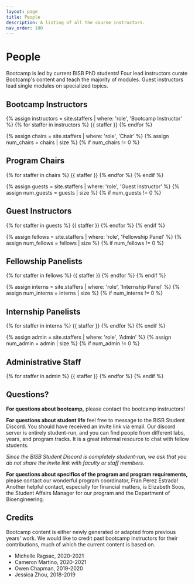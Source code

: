 ```yaml
---
layout: page
title: People
description: A listing of all the course instructors.
nav_order: 100
---
```


# People

Bootcamp is led by current BISB PhD students! Four lead instructors curate Bootcamp's content and teach the majority of modules. Guest instructors lead single modules on specialized topics.

## Bootcamp Instructors

{% assign instructors = site.staffers | where: 'role', 'Bootcamp Instructor' %}
{% for staffer in instructors %}
{{ staffer }}
{% endfor %}

{% assign chairs = site.staffers | where: 'role', 'Chair' %}
{% assign num_chairs = chairs | size %}
{% if num_chairs != 0 %}

## Program Chairs

{% for staffer in chairs %}
{{ staffer }}
{% endfor %}
{% endif %}

{% assign guests = site.staffers | where: 'role', 'Guest Instructor' %}
{% assign num_guests = guests | size %}
{% if num_guests != 0 %}

## Guest Instructors

{% for staffer in guests %}
{{ staffer }}
{% endfor %}
{% endif %}

{% assign fellows = site.staffers | where: 'role', 'Fellowship Panel' %}
{% assign num_fellows = fellows | size %}
{% if num_fellows != 0 %}

## Fellowship Panelists

{% for staffer in fellows %}
{{ staffer }}
{% endfor %}
{% endif %}

{% assign interns = site.staffers | where: 'role', 'Internship Panel' %}
{% assign num_interns = interns | size %}
{% if num_interns != 0 %}

## Internship Panelists

{% for staffer in interns %}
{{ staffer }}
{% endfor %}
{% endif %}

{% assign admin = site.staffers | where: 'role', 'Admin' %}
{% assign num_admin = admin | size %}
{% if num_admin != 0 %}

## Administrative Staff

{% for staffer in admin %}
{{ staffer }}
{% endfor %}
{% endif %}

## Questions?

**For questions about bootcamp,** please contact the bootcamp instructors!

**For questions about student life** feel free to message to the BISB Student Discord. You should have received an invite link via email. Our discord server is entirely student-run, and you can find people from different labs, years, and program tracks. It is a great informal resource to chat with fellow students.

*Since the BISB Student Discord is completely student-run, we ask that you do not share the invite link with faculty or staff members.*

**For questions about specifics of the program and program requirements,** please contact our wonderful program coordinator, Fran Perez Estrada! Another helpful contact, especially for financial matters, is Elizabeth Soos, the Student Affairs Manager for our program and the Department of Bioengineering.

## Credits

Bootcamp content is either newly generated or adapted from previous years' work. We would like to credit past bootcamp instructors for their contributions, much of which the current content is based on.

- Michelle Ragsac, 2020-2021
- Cameron Martino, 2020-2021
- Owen Chapman, 2019-2020
- Jessica Zhou, 2018-2019

